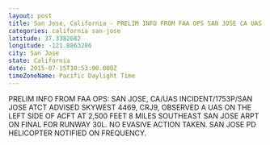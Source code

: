 ```yaml
---
layout: post
title: San Jose, California - PRELIM INFO FROM FAA OPS SAN JOSE CA UAS INCIDENT 1753P SAN JOSE ATCT ADVISED
categories: california san-jose
latitude: 37.3382082
longitude: -121.8863286
city: San Jose
state: California
date: 2015-07-15T10:53:00.000Z
timeZoneName: Pacific Daylight Time
---
```


PRELIM INFO FROM FAA OPS: SAN JOSE, CA/UAS INCIDENT/1753P/SAN JOSE ATCT ADVISED SKYWEST 4469, CRJ9, OBSERVED A UAS ON THE LEFT SIDE OF ACFT AT 2,500 FEET 8 MILES SOUTHEAST SAN JOSE ARPT ON FINAL FOR RUNWAY 30L.  NO EVASIVE ACTION TAKEN. SAN JOSE PD HELICOPTER NOTIFIED ON FREQUENCY.  